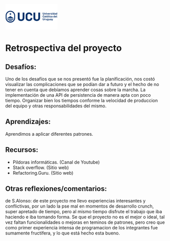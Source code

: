 ![UCU](https://github.com/ucudal/PII_Conceptos_De_POO/raw/master/Assets/logo-ucu.png)

# Retrospectiva del proyecto

## Desafíos:

Uno de los desafíos que se nos presentó fue la planificación, nos costó visualizar las complicaciones que se podían dar a futuro y el hecho de no tener en cuenta que debíamos aprender cosas sobre la marcha.
La implementación de una API de persistencia de manera apta con poco tiempo.
Organizar bien los tiempos conforme la velocidad de produccion del equipo y otras responsabilidades del mismo.

## Aprendizajes:

Aprendimos a aplicar diferentes patrones.

## Recursos:

- Pildoras informáticas. (Canal de Youtube)
- Stack overflow. (Sitio web)
- Refactoring.Guru. (Sitio web)

## Otras reflexiones/comentarios:

de S.Alonso:
  de este proyecto me llevo experiencias interesantes y conflictivas, por un lado la pse mal en momentos de desarrollo crunch, super apretado de tiempo, pero al mismo
  tiempo disfrute el trabajo que iba haciendo e iba tomando forma.
  Se que el proyecto no es el mejor o ideal, tal vez faltan funcionalidades o mejoras en teminos de patrones, pero creo que como primer experiencia intensa de programacion de 
  los integrantes fue sumamente fructífera, y lo que está hecho esta bueno.

